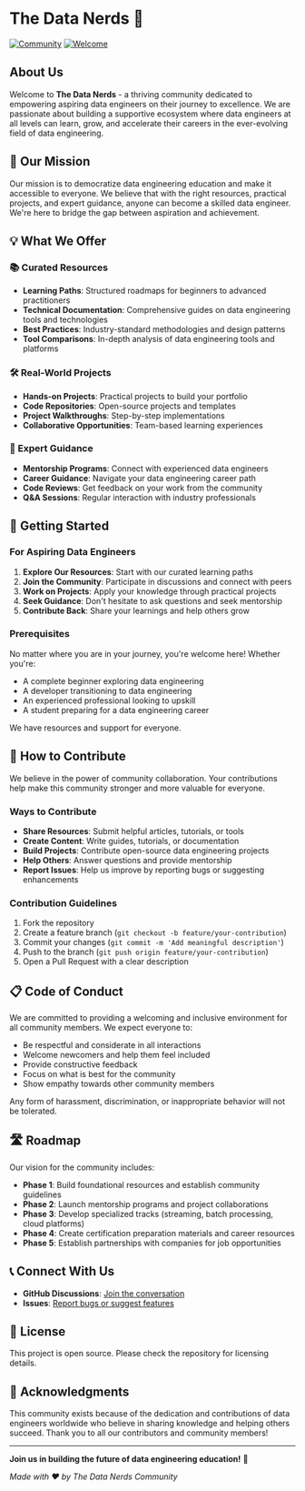# The Data Nerds 🚀

[![Community](https://img.shields.io/badge/Community-Data%20Engineering-blue.svg)](https://github.com/The-Data-Nerds)
[![Welcome](https://img.shields.io/badge/Welcome-Aspiring%20Engineers-green.svg)](https://github.com/The-Data-Nerds)

## About Us

Welcome to **The Data Nerds** - a thriving community dedicated to empowering aspiring data engineers on their journey to excellence. We are passionate about building a supportive ecosystem where data engineers at all levels can learn, grow, and accelerate their careers in the ever-evolving field of data engineering.

## 🎯 Our Mission

Our mission is to democratize data engineering education and make it accessible to everyone. We believe that with the right resources, practical projects, and expert guidance, anyone can become a skilled data engineer. We're here to bridge the gap between aspiration and achievement.

## 💡 What We Offer

### 📚 Curated Resources
- **Learning Paths**: Structured roadmaps for beginners to advanced practitioners
- **Technical Documentation**: Comprehensive guides on data engineering tools and technologies
- **Best Practices**: Industry-standard methodologies and design patterns
- **Tool Comparisons**: In-depth analysis of data engineering tools and platforms

### 🛠️ Real-World Projects
- **Hands-on Projects**: Practical projects to build your portfolio
- **Code Repositories**: Open-source projects and templates
- **Project Walkthroughs**: Step-by-step implementations
- **Collaborative Opportunities**: Team-based learning experiences

### 🧭 Expert Guidance
- **Mentorship Programs**: Connect with experienced data engineers
- **Career Guidance**: Navigate your data engineering career path
- **Code Reviews**: Get feedback on your work from the community
- **Q&A Sessions**: Regular interaction with industry professionals

## 🚀 Getting Started

### For Aspiring Data Engineers

1. **Explore Our Resources**: Start with our curated learning paths
2. **Join the Community**: Participate in discussions and connect with peers
3. **Work on Projects**: Apply your knowledge through practical projects
4. **Seek Guidance**: Don't hesitate to ask questions and seek mentorship
5. **Contribute Back**: Share your learnings and help others grow

### Prerequisites

No matter where you are in your journey, you're welcome here! Whether you're:
- A complete beginner exploring data engineering
- A developer transitioning to data engineering
- An experienced professional looking to upskill
- A student preparing for a data engineering career

We have resources and support for everyone.

## 🤝 How to Contribute

We believe in the power of community collaboration. Your contributions help make this community stronger and more valuable for everyone.

### Ways to Contribute

- **Share Resources**: Submit helpful articles, tutorials, or tools
- **Create Content**: Write guides, tutorials, or documentation
- **Build Projects**: Contribute open-source data engineering projects
- **Help Others**: Answer questions and provide mentorship
- **Report Issues**: Help us improve by reporting bugs or suggesting enhancements

### Contribution Guidelines

1. Fork the repository
2. Create a feature branch (`git checkout -b feature/your-contribution`)
3. Commit your changes (`git commit -m 'Add meaningful description'`)
4. Push to the branch (`git push origin feature/your-contribution`)
5. Open a Pull Request with a clear description

## 📋 Code of Conduct

We are committed to providing a welcoming and inclusive environment for all community members. We expect everyone to:

- Be respectful and considerate in all interactions
- Welcome newcomers and help them feel included
- Provide constructive feedback
- Focus on what is best for the community
- Show empathy towards other community members

Any form of harassment, discrimination, or inappropriate behavior will not be tolerated.

## 🛣️ Roadmap

Our vision for the community includes:

- **Phase 1**: Build foundational resources and establish community guidelines
- **Phase 2**: Launch mentorship programs and project collaborations
- **Phase 3**: Develop specialized tracks (streaming, batch processing, cloud platforms)
- **Phase 4**: Create certification preparation materials and career resources
- **Phase 5**: Establish partnerships with companies for job opportunities

## 📞 Connect With Us

- **GitHub Discussions**: [Join the conversation](https://github.com/The-Data-Nerds/The-Data-Nerds/discussions)
- **Issues**: [Report bugs or suggest features](https://github.com/The-Data-Nerds/The-Data-Nerds/issues)

## 📄 License

This project is open source. Please check the repository for licensing details.

## 🌟 Acknowledgments

This community exists because of the dedication and contributions of data engineers worldwide who believe in sharing knowledge and helping others succeed. Thank you to all our contributors and community members!

---

**Join us in building the future of data engineering education!** 💪

*Made with ❤️ by The Data Nerds Community*
